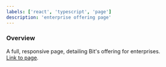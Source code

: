 ```yaml
---
labels: ['react', 'typescript', 'page']
description: 'enterprise offering page'
---
```


### Overview
  
A full, responsive page, detailing Bit's offering for enterprises.  
[Link to page](https://bit.cloud/enterprise).